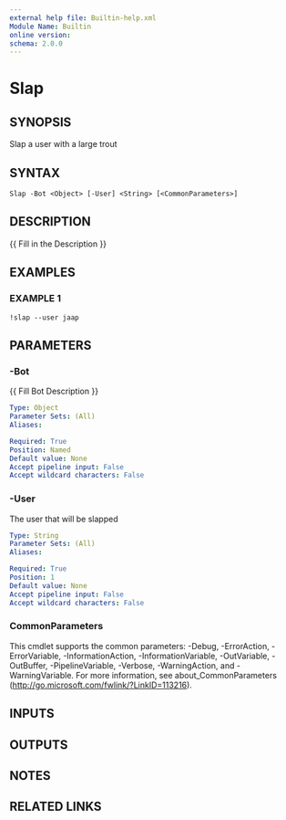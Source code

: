 ```yaml
---
external help file: Builtin-help.xml
Module Name: Builtin
online version:
schema: 2.0.0
---
```


# Slap

## SYNOPSIS
Slap a user with a large trout

## SYNTAX

```
Slap -Bot <Object> [-User] <String> [<CommonParameters>]
```

## DESCRIPTION
{{ Fill in the Description }}

## EXAMPLES

### EXAMPLE 1
```
!slap --user jaap
```

## PARAMETERS

### -Bot
{{ Fill Bot Description }}

```yaml
Type: Object
Parameter Sets: (All)
Aliases:

Required: True
Position: Named
Default value: None
Accept pipeline input: False
Accept wildcard characters: False
```

### -User
The user that will be slapped

```yaml
Type: String
Parameter Sets: (All)
Aliases:

Required: True
Position: 1
Default value: None
Accept pipeline input: False
Accept wildcard characters: False
```

### CommonParameters
This cmdlet supports the common parameters: -Debug, -ErrorAction, -ErrorVariable, -InformationAction, -InformationVariable, -OutVariable, -OutBuffer, -PipelineVariable, -Verbose, -WarningAction, and -WarningVariable. For more information, see about_CommonParameters (http://go.microsoft.com/fwlink/?LinkID=113216).

## INPUTS

## OUTPUTS

## NOTES

## RELATED LINKS
